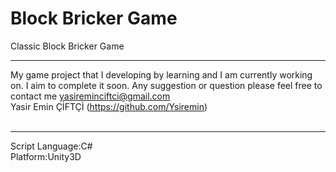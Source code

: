 Block Bricker Game
===========
Classic Block Bricker Game
<br><hr>
My game project that I developing by learning and I am currently working on. I aim to complete it soon.
Any suggestion or question please feel free to contact me yasireminciftci@gmail.com<br>
Yasir Emin ÇİFTÇİ (<a href="https://github.com/Ysiremin">https://github.com/Ysiremin</a>)<br>
<br><hr>
Script Language:C#<br>
Platform:Unity3D<br>
